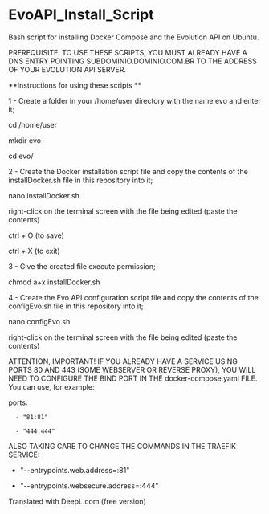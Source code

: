 # EvoAPI_Install_Script
Bash script for installing Docker Compose and the Evolution API on Ubuntu.

PREREQUISITE: TO USE THESE SCRIPTS, YOU MUST ALREADY HAVE A DNS ENTRY POINTING SUBDOMINIO.DOMINIO.COM.BR TO THE ADDRESS OF YOUR EVOLUTION API SERVER.

**Instructions for using these scripts **

1 - Create a folder in your /home/user directory with the name evo and enter it;

cd /home/user

mkdir evo

cd evo/

2 - Create the Docker installation script file and copy the contents of the installDocker.sh file in this repository into it;

nano installDocker.sh

right-click on the terminal screen with the file being edited (paste the contents)

ctrl + O (to save)

ctrl + X (to exit)

3 - Give the created file execute permission;

chmod a+x installDocker.sh

4 - Create the Evo API configuration script file and copy the contents of the configEvo.sh file in this repository into it;

nano configEvo.sh

right-click on the terminal screen with the file being edited (paste the contents)

ATTENTION, IMPORTANT! IF YOU ALREADY HAVE A SERVICE USING PORTS 80 AND 443 (SOME WEBSERVER OR REVERSE PROXY), YOU WILL NEED TO CONFIGURE THE BIND PORT IN THE docker-compose.yaml FILE.
You can use, for example:

ports:

      - "81:81"
      
      - "444:444"
      

ALSO TAKING CARE TO CHANGE THE COMMANDS IN THE TRAEFIK SERVICE:

 - "--entrypoints.web.address=:81"
  
 - "--entrypoints.websecure.address=:444"

Translated with DeepL.com (free version)
